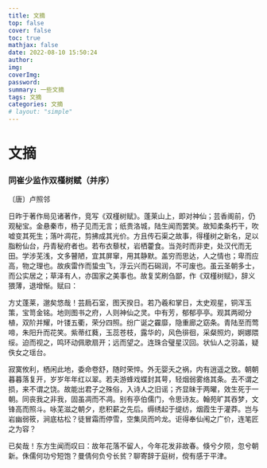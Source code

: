 ```yaml
---
title: 文摘
top: false
cover: false
toc: true
mathjax: false
date: 2022-08-10 15:50:24
author:
img:
coverImg:
password:
summary: 一些文摘
tags: 文摘
categories: 文摘
# layout: "simple"
---
```

# 文摘

### 同崔少监作双槿树赋（并序）

〔唐〕卢照邻		

日昨于著作局见诸著作，竞写《双槿树赋》。蓬莱山上，即对神仙；芸香阁前，仍观秘宝。金悬秦市，杨子见而无言；纸贵洛城，陆生闻而罢笑。故知柔条朽干，吹嘘变其死生；落叶凋花，剪拂成其光价。方且传石渠之故事，得槿树之新名，足以脂粉仙台，丹青秘府者也。若布衣藜杖，岩栖藿食。当尧时而非吏，处汉代而无田。学涉芜浅，文多瞽陋，宜其屏窜，用其静默。盖穷而思达，人之情也；卑而应高，物之理也。故疾雷作而蛰虫飞，浮云兴而石磶润，不可废也。虽云圣朝多士，而公实居之；草泽有人，亦国家之美事也。故复奖刷刍鄙，作《双槿树赋》，辞义猥薄，退增惭。赋曰：

方丈蓬莱，邈矣悠哉！芸扃石室，图天揆日。若乃羲和掌日，太史观星，铜浑玉策，宝笥金铭。地则图书之府，人则神仙之灵。中有芳，郁郁亭亭。观其两砌分植，双阶并耀，叶镂五衢，荣分四照。纷广诞之靃靡，隐重廊之窈条。青陆至而莺啼，朱阳升而花笑。紫蒂红蕤，玉蕊苍枝，露华的，风色徘徊，采粲照灼，婀娜隈绥。迫而视之，鸣环动佩歌扇开；远而望之。连珠合璧星汉回。状仙人之羽盖，疑佚女之瑶台。

寂寞攸利，栖闲此地，委命卷舒，随时荣悴。外无婴夭之祸，内有逍遥之致。朝朝暮暮落复开，岁岁年年红以翠。若夫游蜂戏蝶封其萼，轻烟弱雾络其条。去不谓之损，来不谓之饶。故能出君子之殊俗，入诗人之旧谣；齐显昧于两曜，效生死于一朝。同丧我之非我，固虽凋而不凋。别有亭伯儒门，令思诗友。翰苑旷其吞梦，文锋高而照斗。咏芜滋之朝夕，悲积薪之先后。缛绣起于缇纺，烟霞生于灌莽。岂与岩幽弱筱，涧底枯松？徒冒霜而停雪，空集凤而吟龙。讵得奉仙闱之广价，连笔匠之为容？

已矣哉！东方生闻而叹曰：故年花落不留人，今年花发非故春。倏兮夕陨，忽兮朝新。侏儒何功兮短饱？曼倩何负兮长贫？聊寄辞于庭树，傥有感于平津。